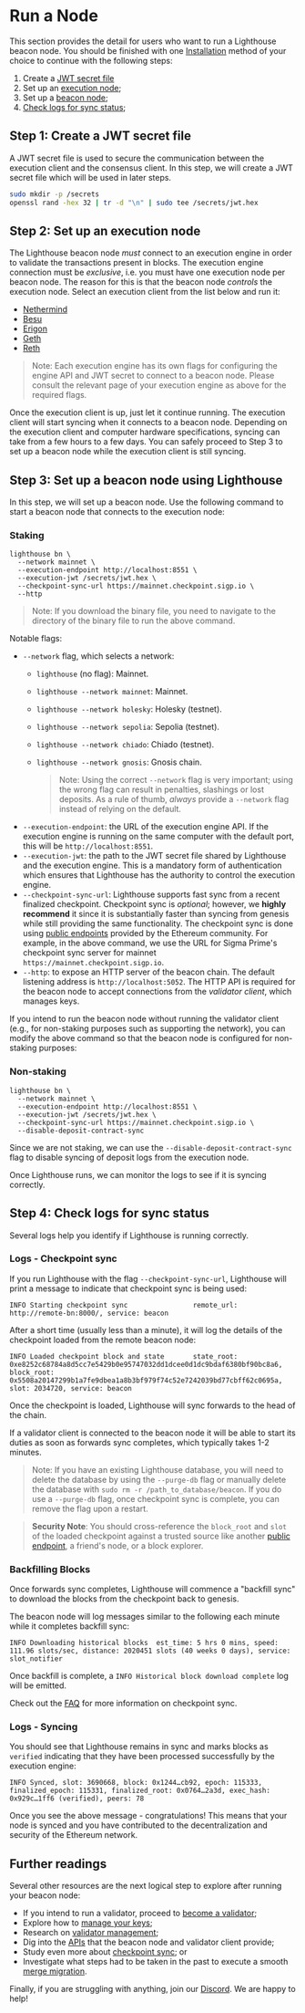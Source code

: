 # Run a Node

This section provides the detail for users who want to run a Lighthouse beacon node.
You should be finished with one [Installation](./installation.md) method of your choice to continue with the following steps:

1. Create a [JWT secret file](#step-1-create-a-jwt-secret-file)
1. Set up an [execution node](#step-2-set-up-an-execution-node);
1. Set up a [beacon node](#step-3-set-up-a-beacon-node-using-lighthouse);
1. [Check logs for sync status](#step-4-check-logs-for-sync-status);

## Step 1: Create a JWT secret file

A JWT secret file is used to secure the communication between the execution client and the consensus client. In this step, we will create a JWT secret file which will be used in later steps.

```bash
sudo mkdir -p /secrets
openssl rand -hex 32 | tr -d "\n" | sudo tee /secrets/jwt.hex
```

## Step 2: Set up an execution node

The Lighthouse beacon node *must* connect to an execution engine in order to validate the transactions present in blocks. The execution engine connection must be *exclusive*, i.e. you must have one execution node
per beacon node. The reason for this is that the beacon node *controls* the execution node. Select an execution client from the list below and run it:

- [Nethermind](https://docs.nethermind.io/nethermind/first-steps-with-nethermind/running-nethermind-post-merge)
- [Besu](https://besu.hyperledger.org/en/stable/public-networks/get-started/connect/mainnet/)
- [Erigon](https://github.com/ledgerwatch/erigon#beacon-chain-consensus-layer)
- [Geth](https://geth.ethereum.org/docs/getting-started/consensus-clients)
- [Reth](https://reth.rs/run/mainnet.html)

> Note: Each execution engine has its own flags for configuring the engine API and JWT secret to connect to a beacon node. Please consult the relevant page of your execution engine as above for the required flags.

Once the execution client is up, just let it continue running. The execution client will start syncing when it connects to a beacon node. Depending on the execution client and computer hardware specifications, syncing can take from a few hours to a few days. You can safely proceed to Step 3 to set up a beacon node while the execution client is still syncing.

## Step 3: Set up a beacon node using Lighthouse

In this step, we will set up a beacon node. Use the following command to start a beacon node that connects to the execution node:

### Staking

```
lighthouse bn \
  --network mainnet \
  --execution-endpoint http://localhost:8551 \
  --execution-jwt /secrets/jwt.hex \
  --checkpoint-sync-url https://mainnet.checkpoint.sigp.io \
  --http
```

> Note: If you download the binary file, you need to navigate to the directory of the binary file to run the above command.

Notable flags:

- `--network` flag, which selects a network:
  - `lighthouse` (no flag): Mainnet.
  - `lighthouse --network mainnet`: Mainnet.
  - `lighthouse --network holesky`: Holesky (testnet).
  - `lighthouse --network sepolia`: Sepolia (testnet).
  - `lighthouse --network chiado`: Chiado (testnet).
  - `lighthouse --network gnosis`: Gnosis chain.

    > Note:  Using the correct `--network` flag is very important; using the wrong flag can
result in penalties, slashings or lost deposits. As a rule of thumb, *always*
provide a `--network` flag instead of relying on the default.
- `--execution-endpoint`: the URL of the execution engine API. If the execution engine is running on the same computer with the default port, this will be
  `http://localhost:8551`.
- `--execution-jwt`: the path to the JWT secret file shared by Lighthouse and the
  execution engine. This is a mandatory form of authentication which ensures that Lighthouse has the authority to control the execution engine.
- `--checkpoint-sync-url`: Lighthouse supports fast sync from a recent finalized checkpoint. Checkpoint sync is *optional*; however, we **highly recommend** it since it is substantially faster than syncing from genesis while still providing the same functionality. The checkpoint sync is done using [public endpoints](https://eth-clients.github.io/checkpoint-sync-endpoints/) provided by the Ethereum community. For example, in the above command, we use the URL for Sigma Prime's checkpoint sync server for mainnet `https://mainnet.checkpoint.sigp.io`.
- `--http`: to expose an HTTP server of the beacon chain. The default listening address is `http://localhost:5052`. The HTTP API is required for the beacon node to accept connections from the *validator client*, which manages keys.

If you intend to run the beacon node without running the validator client (e.g., for non-staking purposes such as supporting the network), you can modify the above command so that the beacon node is configured for non-staking purposes:

### Non-staking

```
lighthouse bn \
  --network mainnet \
  --execution-endpoint http://localhost:8551 \
  --execution-jwt /secrets/jwt.hex \
  --checkpoint-sync-url https://mainnet.checkpoint.sigp.io \
  --disable-deposit-contract-sync
```

Since we are not staking, we can use the `--disable-deposit-contract-sync` flag to disable syncing of deposit logs from the execution node.

Once Lighthouse runs, we can monitor the logs to see if it is syncing correctly.

## Step 4: Check logs for sync status

Several logs help you identify if Lighthouse is running correctly.

### Logs - Checkpoint sync

If you run Lighthouse with the flag `--checkpoint-sync-url`, Lighthouse will print a message to indicate that checkpoint sync is being used:

```
INFO Starting checkpoint sync                remote_url: http://remote-bn:8000/, service: beacon
```

After a short time (usually less than a minute), it will log the details of the checkpoint
loaded from the remote beacon node:

```
INFO Loaded checkpoint block and state       state_root: 0xe8252c68784a8d5cc7e5429b0e95747032dd1dcee0d1dc9bdaf6380bf90bc8a6, block_root: 0x5508a20147299b1a7fe9dbea1a8b3bf979f74c52e7242039bd77cbff62c0695a, slot: 2034720, service: beacon
```

Once the checkpoint is loaded, Lighthouse will sync forwards to the head of the chain.

If a validator client is connected to the beacon node it will be able to start its duties as soon as forwards sync completes, which typically takes 1-2 minutes.

> Note: If you have an existing Lighthouse database, you will need to delete the database by using the `--purge-db` flag or manually delete the database with `sudo rm -r /path_to_database/beacon`. If you do use a `--purge-db` flag, once checkpoint sync is complete, you can remove the flag upon a restart.

> **Security Note**: You should cross-reference the `block_root` and `slot` of the loaded checkpoint
> against a trusted source like another [public endpoint](https://eth-clients.github.io/checkpoint-sync-endpoints/),
> a friend's node, or a block explorer.

### Backfilling Blocks

Once forwards sync completes, Lighthouse will commence a "backfill sync" to download the blocks
from the checkpoint back to genesis.

The beacon node will log messages similar to the following each minute while it completes backfill
sync:

```
INFO Downloading historical blocks  est_time: 5 hrs 0 mins, speed: 111.96 slots/sec, distance: 2020451 slots (40 weeks 0 days), service: slot_notifier
```

Once backfill is complete, a `INFO Historical block download complete` log will be emitted.

Check out the [FAQ](./checkpoint-sync.md#faq) for more information on checkpoint sync.

### Logs - Syncing

You should see that Lighthouse remains in sync and marks blocks
as `verified` indicating that they have been processed successfully by the execution engine:

```
INFO Synced, slot: 3690668, block: 0x1244…cb92, epoch: 115333, finalized_epoch: 115331, finalized_root: 0x0764…2a3d, exec_hash: 0x929c…1ff6 (verified), peers: 78
```

Once you see the above message - congratulations! This means that your node is synced and you have contributed to the decentralization and security of the Ethereum network.

## Further readings

Several other resources are the next logical step to explore after running your beacon node:

- If you intend to run a validator, proceed to [become a validator](./mainnet-validator.md);
- Explore how to [manage your keys](./key-management.md);
- Research on [validator management](./validator-management.md);
- Dig into the [APIs](./api.md) that the beacon node and validator client provide;
- Study even more about [checkpoint sync](./checkpoint-sync.md); or
- Investigate what steps had to be taken in the past to execute a smooth [merge migration](./merge-migration.md).

Finally, if you are struggling with anything, join our [Discord](https://discord.gg/cyAszAh). We are happy to help!
